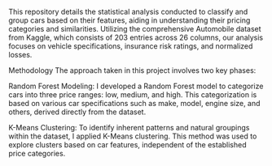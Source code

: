 This repository details the statistical analysis conducted to classify and group cars based on their features, aiding in understanding their pricing categories and similarities. Utilizing the comprehensive Automobile dataset from Kaggle, which consists of 203 entries across 26 columns, our analysis focuses on vehicle specifications, insurance risk ratings, and normalized losses.

Methodology
The approach taken in this project involves two key phases:

Random Forest Modeling: I developed a Random Forest model to categorize cars into three price ranges: low, medium, and high. This categorization is
based on various car specifications such as make, model, engine size, and others, derived directly from the dataset.

K-Means Clustering: To identify inherent patterns and natural groupings within the dataset, I applied K-Means clustering. This method was used to explore clusters based on car features, independent of the established price categories.
